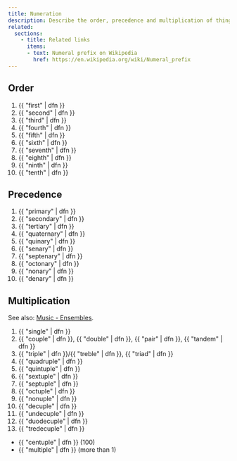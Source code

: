 ```yaml
---
title: Numeration
description: Describe the order, precedence and multiplication of things.
related:
  sections:
    - title: Related links
      items:
      - text: Numeral prefix on Wikipedia
        href: https://en.wikipedia.org/wiki/Numeral_prefix
---
```


## Order

1. {{ "first" | dfn }}
2. {{ "second" | dfn }}
3. {{ "third" | dfn }}
4. {{ "fourth" | dfn }}
5. {{ "fifth" | dfn }}
6. {{ "sixth" | dfn }}
7. {{ "seventh" | dfn }}
8. {{ "eighth" | dfn }}
9. {{ "ninth" | dfn }}
10. {{ "tenth" | dfn }}

## Precedence

1. {{ "primary" | dfn }}
2. {{ "secondary" | dfn }}
3. {{ "tertiary" | dfn }}
4. {{ "quaternary" | dfn }}
5. {{ "quinary" | dfn }}
6. {{ "senary" | dfn }}
7. {{ "septenary" | dfn }}
8. {{ "octonary" | dfn }}
9. {{ "nonary" | dfn }}
10. {{ "denary" | dfn }}

## Multiplication

See also: [Music - Ensembles](/music#ensembles).

1. {{ "single" | dfn }}
2. {{ "couple" | dfn }}, {{ "double" | dfn }}, {{ "pair" | dfn }}, {{ "tandem" | dfn }}
3. {{ "triple" | dfn }}/{{ "treble" | dfn }}, {{ "triad" | dfn }}
4. {{ "quadruple" | dfn }}
5. {{ "quintuple" | dfn }}
6. {{ "sextuple" | dfn }}
7. {{ "septuple" | dfn }}
8. {{ "octuple" | dfn }}
9. {{ "nonuple" | dfn }}
10. {{ "decuple" | dfn }}
11. {{ "undecuple" | dfn }}
12. {{ "duodecuple" | dfn }}
13. {{ "tredecuple" | dfn }}

* {{ "centuple" | dfn }} (100)
* {{ "multiple" | dfn }} (more than 1)
